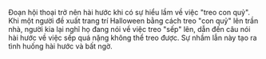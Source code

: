 Đoạn hội thoại trở nên hài hước khi có sự hiểu lầm về việc "treo con quỷ". Khi một người đề xuất trang trí Halloween bằng cách treo "con quỷ" lên trần nhà, người kia lại nghĩ họ đang nói về việc treo "sếp" lên, dẫn đến câu nói hài hước về việc sếp quá nặng không thể treo được. Sự nhầm lẫn này tạo ra tình huống hài hước và bất ngờ.
